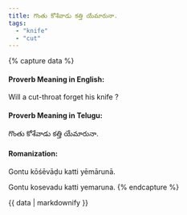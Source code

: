 ```yaml
---
title: గొంతు కోశేవాడు కత్తి యేమారునా.
tags:
  - "knife"
  - "cut"
---
```


{% capture data %}
#### Proverb Meaning in English:
Will a cut-throat forget his knife ?

#### Proverb Meaning in Telugu:
గొంతు కోశేవాడు కత్తి యేమారునా.

#### Romanization:
Gontu kōśēvāḍu katti yēmārunā.

Gontu kosevadu katti yemaruna.
{% endcapture %}

{{ data | markdownify }}

